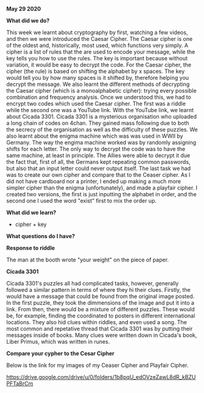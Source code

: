 **May 29 2020**


**What did we do?**


This week we learnt about cryptography by first, watching a few videos, and then we were introduced the Caesar Cipher. The Caesar cipher is one of the oldest and, historically, most used, which functions very simply. A cipher is a list of rules that the are used to encode your message, while the key tells you how to use the rules. The key is important because without variation, it would be easy to decrypt the code. For the Caesar cipher, the cipher (the rule) is based on shifting the alphabet by x spaces. The key would tell you by how many spaces is it shifted by, therefore helping you decrypt the message. We also learnt the different methods of decrypting the Caesar cipher (which is a monoalphabetic cipher): trying every possible combination and frequency analysis. Once we understood this, we had to encrypt two codes which used the Caesar cipher. The first was a riddle while the second one was a YouTube link. With the YouTube link, we learnt about Cicada 3301. Cicada 3301 is a mysterious organisation who uploaded a long chain of codes on 4chan. They gained mass following due to both the secrecy of the organisation as well as the difficulty of these puzzles. We also learnt about the enigma machine which was was used in WWII by Germany. The way the engima machine worked was by randomly assigning shifts for each letter. The only way to decrypt the code was to have the same machine, at least in principle. The Allies were able to decrypt it due the fact that, first of all, the Germans kept repeating common passwords, but also that an input letter could never output itself. The last task we had was to create our own cipher and compare that to the Ceaser cipher. As I did not have cardboard nor a printer, I ended up making a much more simpler cipher than the enigma (unfortunately), and made a playfair cipher. I created two versions, the first is just inputting the alphabet in order, and the second one I used the word "exist" first to mix the order up. 


**What did we learn?**

- cipher + key


**What questions do I have?** 


**Response to riddle**

The man at the booth wrote "your weight" on the piece of paper. 


**Cicada 3301**


Cicada 3301's puzzles all had complicated tasks, however, generally followed a similar pattern in terms of where they hi their clues. Firstly, the would have a message that could be found from the original image posted. In the first puzzle, they took the dimmensions of the image and put it into a link. From then, there would be a mixture of different puzzles. These would be, for example, finding the coordinated to  posters in different international locations. They also hid clues within riddles, and even used a song. The most common and repetative thread that Cicada 3301 was by putting their messages inside of books. Many clues were written down in Cicada's book, Liber Primus, which was written in runes.  


**Compare your cypher to the Cesar Cipher**


Below is the link for my images of my Ceaser Cipher and Playfair Cipher. 

https://drive.google.com/drive/u/0/folders/1b8pqU_edOVzeZawL8dR_kBZUPFTaBrCm


